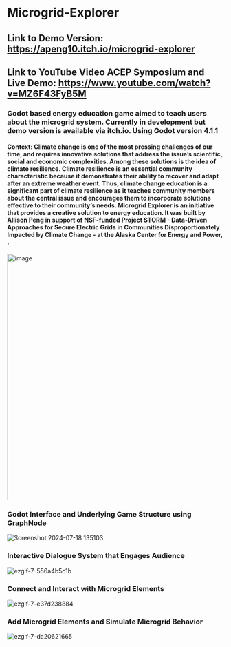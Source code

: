 # Microgrid-Explorer

## Link to Demo Version: https://apeng10.itch.io/microgrid-explorer
## Link to YouTube Video ACEP Symposium and Live Demo: https://www.youtube.com/watch?v=MZ6F43FyB5M 

### Godot based energy education game aimed to teach users about the microgrid system. Currently in development but demo version is available via itch.io. Using Godot version 4.1.1

#### Context: Climate change is one of the most pressing challenges of our time, and requires innovative solutions that address the issue’s scientific, social and economic complexities. Among these solutions is the idea of climate resilience. Climate resilience is an essential community characteristic because it demonstrates their ability to recover and adapt after an extreme weather event. Thus, climate change education is a significant part of climate resilience as it teaches community members about the central issue and encourages them to incorporate solutions effective to their community’s needs. Microgrid Explorer is an initiative that provides a creative solution to energy education. It was built by Allison Peng in support of NSF-funded Project STORM - Data-Driven Approaches for Secure Electric Grids in Communities Disproportionately Impacted by Climate Change - at the Alaska Center for Energy and Power, . 

<img width="572" alt="image" src="https://github.com/user-attachments/assets/b2a05a70-1726-41f4-b43e-44feeecbdbeb">


### Godot Interface and Underlying Game Structure using GraphNode

![Screenshot 2024-07-18 135103](https://github.com/user-attachments/assets/96a2dd69-a83b-4888-a1b3-b3d00b4b6ac8)


### Interactive Dialogue System that Engages Audience

![ezgif-7-556a4b5c1b](https://github.com/user-attachments/assets/3345fbe0-0d9f-4e32-8c09-43b85e4bd727)


### Connect and Interact with Microgrid Elements 

![ezgif-7-e37d238884](https://github.com/user-attachments/assets/019eb647-c99c-4569-8068-0644be2b59d7)


### Add Microgrid Elements and Simulate Microgrid Behavior

![ezgif-7-da20621665](https://github.com/user-attachments/assets/19d8bc9e-85aa-4340-b135-ef551fd73e6d)
